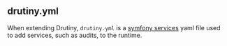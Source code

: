 ## drutiny.yml

When extending Drutiny, `drutiny.yml` is a [symfony services](https://symfony.com/doc/current/components/dependency_injection.html) yaml file
used to add services, such as audits, to the runtime.
